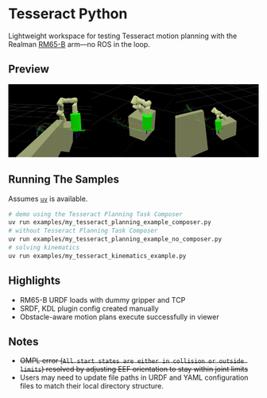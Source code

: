 # Tesseract Python

Lightweight workspace for testing Tesseract motion planning with the Realman [RM65-B](https://www.realman-robotics.com/rm65-ae1.html) arm—no ROS in the loop.

## Preview

![](media/plan_side_by_side.gif)

## Running The Samples

Assumes [`uv`](https://github.com/astral-sh/uv) is available.

```bash
# demo using the Tesseract Planning Task Composer
uv run examples/my_tesseract_planning_example_composer.py
# without Tesseract Planning Task Composer
uv run examples/my_tesseract_planning_example_no_composer.py
# solving kinematics
uv run examples/my_tesseract_kinematics_example.py
```

## Highlights

- RM65-B URDF loads with dummy gripper and TCP
- SRDF, KDL plugin config created manually
- Obstacle-aware motion plans execute successfully in viewer

## Notes

- ~~OMPL error (`All start states are either in collision or outside limits`) resolved by adjusting EEF orientation to stay within joint limits~~
- Users may need to update file paths in URDF and YAML configuration files to match their local directory structure.
